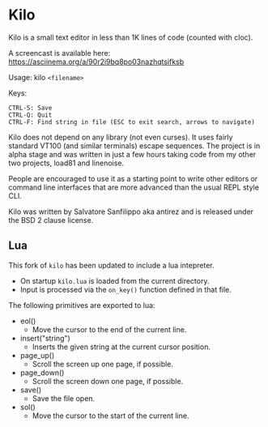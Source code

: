 Kilo
===

Kilo is a small text editor in less than 1K lines of code (counted with cloc).

A screencast is available here: https://asciinema.org/a/90r2i9bq8po03nazhqtsifksb

Usage: kilo `<filename>`

Keys:

    CTRL-S: Save
    CTRL-Q: Quit
    CTRL-F: Find string in file (ESC to exit search, arrows to navigate)

Kilo does not depend on any library (not even curses). It uses fairly standard
VT100 (and similar terminals) escape sequences. The project is in alpha
stage and was written in just a few hours taking code from my other two
projects, load81 and linenoise.

People are encouraged to use it as a starting point to write other editors
or command line interfaces that are more advanced than the usual REPL
style CLI.

Kilo was written by Salvatore Sanfilippo aka antirez and is released
under the BSD 2 clause license.


Lua
---

This fork of `kilo` has been updated to include a lua intepreter.

* On startup `kilo.lua` is loaded from the current directory.
* Input is processed via the `on_key()` function defined in that file.

The following primitives are exported to lua:

* eol()
    * Move the cursor to the end of the current line.
* insert("string")
    * Inserts the given string at the current cursor position.
* page_up()
    * Scroll the screen up one page, if possible.
* page_down()
    * Scroll the screen down one page, if possible.
* save()
    * Save the file open.
* sol()
    * Move the cursor to the start of the current line.
